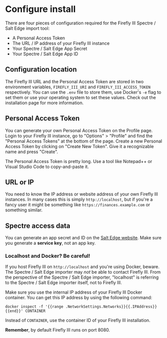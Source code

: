 # Configure install

There are four pieces of configuration required for the Firefly III Spectre / Salt Edge import tool:

- A Personal Access Token
- The URL / IP address of your Firefly III instance
- Your Spectre / Salt Edge App Secret
- Your Spectre / Salt Edge App ID

## Configuration location

The Firefly III URL and the Personal Access Token are stored in two environment variables, `FIREFLY_III_URI` and `FIREFLY_III_ACCESS_TOKEN` respectively. You can use the `.env` file to store them, use Docker's `-e` flag to set them or use your operating system to set these values. Check out the installation page for more information.

## Personal Access Token

You can generate your own Personal Access Token on the Profile page. Login to your Firefly III instance, go to "Options" > "Profile" and find the "Personal Access Tokens" at the bottom of the page. Create a new Personal Access Token by clicking on "Create New Token". Give it a recognizable name and press "Create".

The Personal Access Token is pretty long. Use a tool like Notepad++ or Visual Studio Code to copy-and-paste it.

## URL or IP

You need to know the IP address or website address of your own Firefly III instances. In many cases this is simply `http://localhost`, but if you're a fancy user it might be something like `https://finances.example.com` or something similar.

## Spectre access data

You can generate an app secret and ID on the [Salt Edge website](https://www.saltedge.com/clients/profile/secrets). Make sure you generate a **service key**, not an app key.

### Localhost and Docker? Be careful!

If you host Firefly III on `http://localhost` and you're using Docker, beware. The Spectre / Salt Edge importer may *not* be able to contact Firefly III. From the perspective of the Spectre / Salt Edge importer, "localhost" is referring to the Spectre / Salt Edge importer itself, not to Firefly III. 

Make sure you use the internal IP address of your Firefly III Docker container. You can get this IP address by using the following command:

```
docker inspect -f '{{range .NetworkSettings.Networks}}{{.IPAddress}}{{end}}' CONTAINER
```

Instead of `CONTAINER`, use the container ID of your Firefly III installation.

**Remember**, by default Firefly III runs on port 8080.
